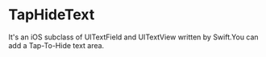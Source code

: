 # TapHideText
It's an iOS subclass of UITextField and UITextView written by Swift.You can add a Tap-To-Hide text area.
